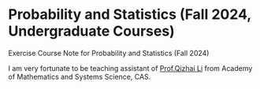 # Probability and Statistics (Fall 2024, Undergraduate Courses)
Exercise Course Note for Probability and Statistics (Fall 2024)

I am very fortunate to be teaching assistant of [Prof.Qizhai Li](https://people.ucas.ac.cn/~liq) from Academy of Mathematics and Systems Science, CAS.
